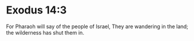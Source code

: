 # Exodus 14:3

For Pharaoh will say of the people of Israel, They are wandering in the land; the wilderness has shut them in.
